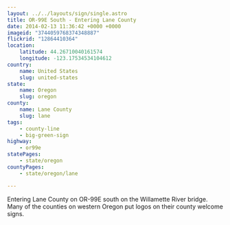 ```yaml
---
layout: ../../layouts/sign/single.astro
title: OR-99E South - Entering Lane County
date: 2014-02-13 11:36:42 +0000 +0000
imageid: "3744059768374348887"
flickrid: "12864410364"
location:
    latitude: 44.26710040161574
    longitude: -123.17534534104612
country:
    name: United States
    slug: united-states
state:
    name: Oregon
    slug: oregon
county:
    name: Lane County
    slug: lane
tags:
    - county-line
    - big-green-sign
highway:
    - or99e
statePages:
    - state/oregon
countyPages:
    - state/oregon/lane

---
```

Entering Lane County on OR-99E south on the Willamette River bridge.  Many of the counties on western Oregon put  logos on their county welcome signs.